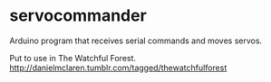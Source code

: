 servocommander
==============

Arduino program that receives serial commands and moves servos.

Put to use in The Watchful Forest.
http://danielmclaren.tumblr.com/tagged/thewatchfulforest
